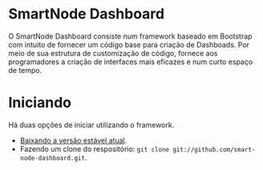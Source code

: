 # SmartNode Dashboard

O SmartNode Dashboard consiste num framework baseado em Bootstrap com intuito de fornecer um código base para criação de Dashboads. Por meio de sua estrutura de customização de código, fornece aos programadores a criação de interfaces mais eficazes e num curto espaço de tempo. 

# Iniciando
Há duas opções de iniciar utilizando o framework.
* [Baixando a versão estável atual](https://github.com/smart-node-dashboard/zipball/master).
* Fazendo um clone do respositório: `git clone git://github.com/smart-node-dashboard.git`.
